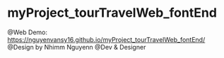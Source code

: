 # myProject_tourTravelWeb_fontEnd
@Web Demo: https://nguyenvansy16.github.io/myProject_tourTravelWeb_fontEnd/
@Design by Nhimm Nguyenn
@Dev & Designer
